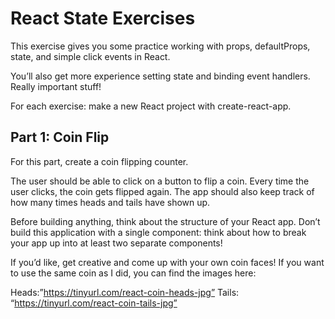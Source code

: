 <h1>React State Exercises</h1>
This exercise gives you some practice working with props, defaultProps, state, and simple click events in React.

You’ll also get more experience setting state and binding event handlers. Really important stuff!

For each exercise: make a new React project with create-react-app.

<h2>Part 1: Coin Flip</h2>
For this part, create a coin flipping counter.

The user should be able to click on a button to flip a coin. Every time the user clicks, the coin gets flipped again. The app should also keep track of how many times heads and tails have shown up.

Before building anything, think about the structure of your React app. Don’t build this application with a single component: think about how to break your app up into at least two separate components!

If you’d like, get creative and come up with your own coin faces! If you want to use the same coin as I did, you can find the images here:

Heads:”https://tinyurl.com/react-coin-heads-jpg” Tails: “https://tinyurl.com/react-coin-tails-jpg”

